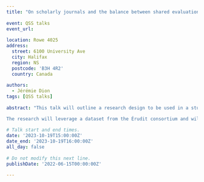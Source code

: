 ```yaml
---
title: "On scholarly journals and the balance between shared evaluation standards and epistemic diversity"
 
event: QSS talks
event_url:
 
location: Rowe 4025
address:
  street: 6100 University Ave
  city: Halifax
  region: NS
  postcode: 'B3H 4R2'
  country: Canada
 
authors:
  - Jérémie Dion
tags: [QSS talks]
 
abstract: "This talk will outline a research design to be used in a study of the Canadian scientific journal ecosystem. This project falls under one of the QSSLab endeavours related to the role of journals in structuring knowledge. The main research goal will be to compare the theoretical (i.e. declared) thematic scope of journals to their empirical one as observed by the papers they end up publishing. An additional goal will be to propose indicators for monitoring the empirical scope of a journal, notably its tightness understood as the similarities in between the papers. Normative literature in sociology, history and philosophy of science allows one to postulate some hypothesis about the effect of scope tightness, notably that a balance should be struck between having communities lacking shared public standards of evaluation and communities without sufficient epistemic diversity (see for example the tenets of Hélène Longino's \"Contextual Empiricism\").   

The research will leverage a dataset from the Érudit consortium and will form as a basis for a SSHRC partnership grant with the organization. The methodology will build on bibliometrics, social network analysis and conceptual analysis. The implications of this research extend beyond Canada's borders. Insights gained will inform decisions made by researchers, policymakers, and publishers, helping them navigate the evolving landscape of academic publishing. Moreover, this study contributes valuable knowledge to the fields of sociology of science and bibliometrics, shedding light on the intricate interplay between journals, knowledge dissemination, and the academic community."
 
# Talk start and end times.
date: '2023-10-19T15:00:00Z'
date_end: '2023-10-19T16:00:00Z'
all_day: false
 
# Do not modify this next line.
publishDate: '2022-06-15T00:00:00Z'

---
```

